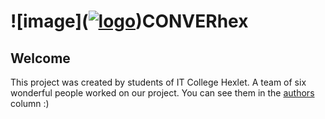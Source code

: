 # ![image](<a href="https://imgbb.com/"><img src="https://i.ibb.co/mN7wJJP/logo.png" alt="logo"></a>)CONVERhex
## Welcome 
This project was created by students of IT College Hexlet. A team of six wonderful people worked on our project.
You can see them in the [authors](https://github.com/Goga-Rid/CONVERhex/graphs/contributors) column :)
 ##